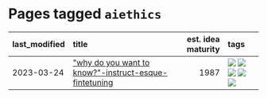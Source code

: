 # Pages tagged `aiethics`

|last_modified|title|est. idea maturity|tags
|:---|:---|---:|:---|
|2023-03-24|["why do you want to know?"-instruct-esque-fintetuning](../whydoyouwantoknow.md)|1987|[![](https://img.shields.io/badge/tag-aiethics-869cae)](../tags/aiethics.md) [![](https://img.shields.io/badge/tag-alignment-12eec5)](../tags/alignment.md) [![](https://img.shields.io/badge/tag-dialogue-3c7f53)](../tags/dialogue.md) [![](https://img.shields.io/badge/tag-models-92ab1c)](../tags/models.md) [![](https://img.shields.io/badge/tag-wip-734214)](../tags/wip.md)|